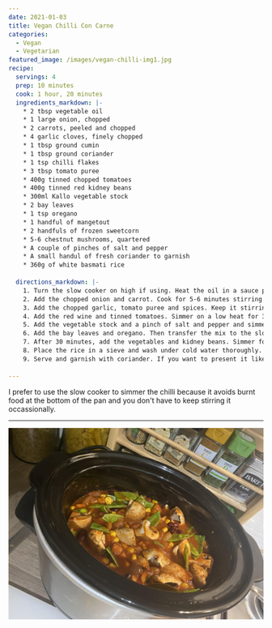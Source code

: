 ```yaml
---
date: 2021-01-03
title: Vegan Chilli Con Carne 
categories:
  - Vegan
  - Vegetarian
featured_image: /images/vegan-chilli-img1.jpg
recipe:
  servings: 4 
  prep: 10 minutes
  cook: 1 hour, 20 minutes
  ingredients_markdown: |-
    * 2 tbsp vegetable oil
    * 1 large onion, chopped
    * 2 carrots, peeled and chopped
    * 4 garlic cloves, finely chopped
    * 1 tbsp ground cumin
    * 1 tbsp ground coriander
    * 1 tsp chilli flakes
    * 3 tbsp tomato puree
    * 400g tinned chopped tomatoes
    * 400g tinned red kidney beans
    * 300ml Kallo vegetable stock 
    * 2 bay leaves
    * 1 tsp oregano
    * 1 handful of mangetout
    * 2 handfuls of frozen sweetcorn
    * 5-6 chestnut mushrooms, quartered
    * A couple of pinches of salt and pepper
    * A small handul of fresh coriander to garnish
    * 360g of white basmati rice

  directions_markdown: |-
    1. Turn the slow cooker on high if using. Heat the oil in a sauce pan on a low-medium heat.
    2. Add the chopped onion and carrot. Cook for 5-6 minutes stirring occasionally. 
    3. Add the chopped garlic, tomato puree and spices. Keep it stirring so it doesn't burn. 
    4. Add the red wine and tinned tomatoes. Simmer on a low heat for 3-4 minutes. 
    5. Add the vegetable stock and a pinch of salt and pepper and simmer for 5 minutes on a low heat.
    6. Add the bay leaves and oregano. Then transfer the mix to the slow cooker on high heat (if using). If using a saucepan to simmer, cover it with the lid slightly ajar.
    7. After 30 minutes, add the vegetables and kidney beans. Simmer for another 30 minutes and begin preparing the rice.
    8. Place the rice in a sieve and wash under cold water thoroughly. Transfer to a saucepan and add 1.2 litres of cold water and a pinch of salt. Heat on a low-medium heat until the water begins to bubble. Then turn down the heat to low and cover with a lid and simmer for 17-20 minutes. Try not to open the lid whilst the rice is cooking as this can cause it to get sticky. You can use a fork to check for water at the bottom after 15 minutes.
    9. Serve and garnish with coriander. If you want to present it like my picture, transfer the rice to a cappucino mug and tip it on top of the chilli. 

---
```

I prefer to use the slow cooker to simmer the chilli because it avoids burnt food at the bottom of the pan and you don't have to keep stirring it occassionally. 

---
![Slow cooking](/images/vegan-chilli-img2.jpg)

